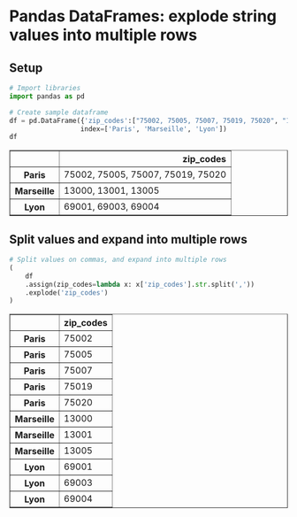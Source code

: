 # Pandas DataFrames: explode string values into multiple rows

## Setup


```python
# Import libraries
import pandas as pd

# Create sample dataframe
df = pd.DataFrame({'zip_codes':["75002, 75005, 75007, 75019, 75020", "13000, 13001, 13005", "69001, 69003, 69004"]}, 
                  index=['Paris', 'Marseille', 'Lyon'])
df
```




<div>
<style scoped>
    .dataframe tbody tr th:only-of-type {
        vertical-align: middle;
    }

    .dataframe tbody tr th {
        vertical-align: top;
    }

    .dataframe thead th {
        text-align: right;
    }
</style>
<table border="1" class="dataframe">
  <thead>
    <tr style="text-align: right;">
      <th></th>
      <th>zip_codes</th>
    </tr>
  </thead>
  <tbody>
    <tr>
      <th>Paris</th>
      <td>75002, 75005, 75007, 75019, 75020</td>
    </tr>
    <tr>
      <th>Marseille</th>
      <td>13000, 13001, 13005</td>
    </tr>
    <tr>
      <th>Lyon</th>
      <td>69001, 69003, 69004</td>
    </tr>
  </tbody>
</table>
</div>



## Split values and expand into multiple rows


```python
# Split values on commas, and expand into multiple rows
(
    df
    .assign(zip_codes=lambda x: x['zip_codes'].str.split(','))
    .explode('zip_codes')
)
```




<div>
<style scoped>
    .dataframe tbody tr th:only-of-type {
        vertical-align: middle;
    }

    .dataframe tbody tr th {
        vertical-align: top;
    }

    .dataframe thead th {
        text-align: right;
    }
</style>
<table border="1" class="dataframe">
  <thead>
    <tr style="text-align: right;">
      <th></th>
      <th>zip_codes</th>
    </tr>
  </thead>
  <tbody>
    <tr>
      <th>Paris</th>
      <td>75002</td>
    </tr>
    <tr>
      <th>Paris</th>
      <td>75005</td>
    </tr>
    <tr>
      <th>Paris</th>
      <td>75007</td>
    </tr>
    <tr>
      <th>Paris</th>
      <td>75019</td>
    </tr>
    <tr>
      <th>Paris</th>
      <td>75020</td>
    </tr>
    <tr>
      <th>Marseille</th>
      <td>13000</td>
    </tr>
    <tr>
      <th>Marseille</th>
      <td>13001</td>
    </tr>
    <tr>
      <th>Marseille</th>
      <td>13005</td>
    </tr>
    <tr>
      <th>Lyon</th>
      <td>69001</td>
    </tr>
    <tr>
      <th>Lyon</th>
      <td>69003</td>
    </tr>
    <tr>
      <th>Lyon</th>
      <td>69004</td>
    </tr>
  </tbody>
</table>
</div>


